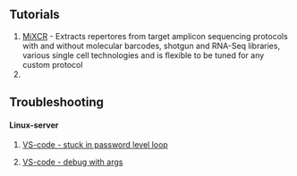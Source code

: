 ## Tutorials ##

1. [MiXCR](/Tutorials%20&%20Troubleshooting/Tutorials/mixcr_manual.md) - Extracts repertores from target amplicon sequencing protocols with and without molecular barcodes, 
shotgun and RNA-Seq libraries, various single cell technologies and is flexible to be tuned for any custom protocol
2. 

## Troubleshooting ###

#### Linux-server
1. [VS-code - stuck in password level loop](/Tutorials%20&%20Troubleshooting/scripts/Stuck_Password_Issue_in_VS_Code.md/Stuck_Password_Issue_in_VS_Code.md)

2. [VS-code - debug with args](/Tutorials%20&%20Troubleshooting/scripts/Debuging_with_Args_in_VS_Code.md/Debug_With_Args_in_VS_Code.md)
